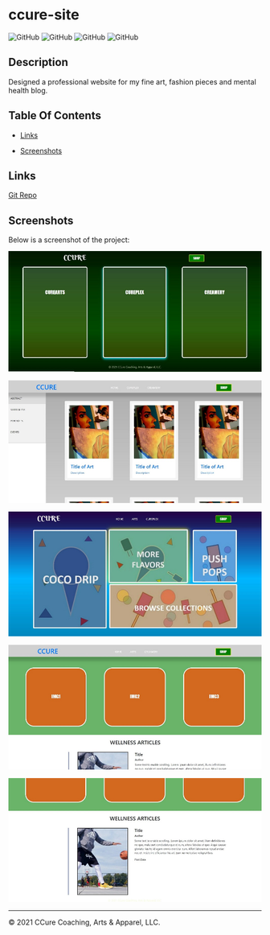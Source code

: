 # ccure-site

![GitHub](https://img.shields.io/github/repo-size/asantercureton/ccure-site?style=plastic) ![GitHub](https://img.shields.io/github/last-commit/asantercureton/ccure-site?style=plastic) ![GitHub](https://img.shields.io/github/languages/top/asantercureton/ccure-site?style=plastic) ![GitHub](https://img.shields.io/github/followers/asantercureton?style=social)

## Description
Designed a professional website for my fine art, fashion pieces and mental health blog.

## Table Of Contents
* [Links](#links)

* [Screenshots](#screenshots)


## Links
[Git Repo](https://github.com/asantercureton/ccure-site)


## Screenshots
Below is a screenshot of the project:

![Image of HomePage](./assets/images/ccure-homepage.jpg)

![Image of ArtPage](./assets/images/ccure-curearts.jpg)

![Image of CreameryPage](./assets/images/ccure-creamery.jpg)

![Image of CureplexPage](./assets/images/ccure-cureplex.jpg)

![Image of Article](./assets/images/ccure-cureplex-article.jpg)


---
© 2021 CCure Coaching, Arts & Apparel, LLC.